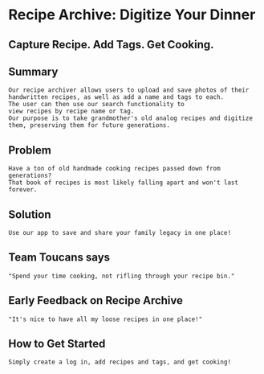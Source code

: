 #  Recipe Archive: Digitize Your Dinner #

## Capture Recipe. Add Tags. Get Cooking. ##

## Summary ##
    Our recipe archiver allows users to upload and save photos of their handwritten recipes, as well as add a name and tags to each.
    The user can then use our search functionality to
    view recipes by recipe name or tag.
    Our purpose is to take grandmother's old analog recipes and digitize them, preserving them for future generations.
## Problem ##
    Have a ton of old handmade cooking recipes passed down from generations?
    That book of recipes is most likely falling apart and won't last forever.
## Solution ##
    Use our app to save and share your family legacy in one place!
## Team Toucans says ##
    "Spend your time cooking, not rifling through your recipe bin."
## Early Feedback on Recipe Archive ##
    "It's nice to have all my loose recipes in one place!"
## How to Get Started ##
    Simply create a log in, add recipes and tags, and get cooking!
